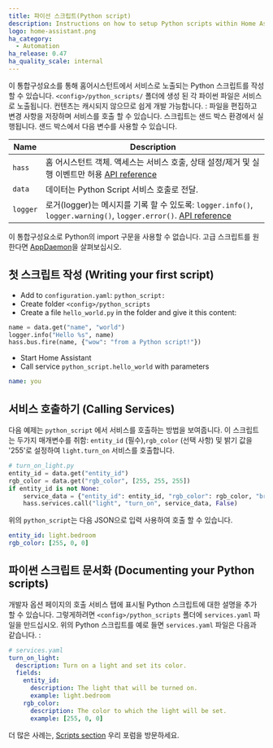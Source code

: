 ```yaml
---
title: 파이선 스크립트(Python script)
description: Instructions on how to setup Python scripts within Home Assistant.
logo: home-assistant.png
ha_category:
  - Automation
ha_release: 0.47
ha_quality_scale: internal
---
```


이 통합구성요소를 통해 홈어시스턴트에서 서비스로 노출되는 Python 스크립트를 작성할 수 있습니다. `<config>/python_scripts/` 폴더에 생성 된 각 파이썬 파일은 서비스로 노출됩니다. 컨텐츠는 캐시되지 않으므로 쉽게 개발 가능합니다. : 파일을 편집하고 변경 사항을 저장하며 서비스를 호출 할 수 있습니다. 스크립트는 샌드 박스 환경에서 실행됩니다. 샌드 박스에서 다음 변수를 사용할 수 있습니다.

| Name | Description |
| ---- | ----------- |
| `hass` | 홈 어시스턴트 객체. 액세스는 서비스 호출, 상태 설정/제거 및 실행 이벤트만 허용 [API reference][hass-api]
| `data` | 데이터는 Python Script 서비스 호출로 전달.
| `logger` | 로거(logger)는 메시지를 기록 할 수 있도록: `logger.info()`, `logger.warning()`, `logger.error()`. [API reference][logger-api]

[hass-api]: /developers/development_hass_object/
[logger-api]: https://docs.python.org/3.7/library/logging.html#logger-objects

<div class='note'>

이 통합구성요소로 Python의 import 구문을 사용할 수 없습니다. 고급 스크립트를 원한다면 [AppDaemon](/docs/ecosystem/appdaemon/)을 살펴보십시오.

</div>

## 첫 스크립트 작성 (Writing your first script)

 - Add to `configuration.yaml`: `python_script:`
 - Create folder `<config>/python_scripts`
 - Create a file `hello_world.py` in the folder and give it this content:

```python
name = data.get("name", "world")
logger.info("Hello %s", name)
hass.bus.fire(name, {"wow": "from a Python script!"})
```

 - Start Home Assistant
 - Call service `python_script.hello_world` with parameters

```yaml
name: you
```

## 서비스 호출하기 (Calling Services)

다음 예제는 `python_script` 에서 서비스를 호출하는 방법을 보여줍니다. 이 스크립트는 두가지 매개변수를 취함:
`entity_id` (필수),`rgb_color` (선택 사항) 및 밝기 값을 '255'로 설정하여 `light.turn_on` 서비스를 호출합니다.

```python
# turn_on_light.py
entity_id = data.get("entity_id")
rgb_color = data.get("rgb_color", [255, 255, 255])
if entity_id is not None:
    service_data = {"entity_id": entity_id, "rgb_color": rgb_color, "brightness": 255}
    hass.services.call("light", "turn_on", service_data, False)
```
위의 `python_script`는 다음 JSON으로 입력 사용하여 호출 할 수 있습니다.

```yaml
entity_id: light.bedroom
rgb_color: [255, 0, 0]
```

## 파이썬 스크립트 문서화 (Documenting your Python scripts)

개발자 옵션 페이지의 호출 서비스 탭에 표시될 Python 스크립트에 대한 설명을 추가 할 수 있습니다. 그렇게하려면 `<config>/python_scripts` 폴더에 `services.yaml` 파일을 만드십시오. 위의 Python 스크립트를 예로 들면 `services.yaml` 파일은 다음과 같습니다. :

```yaml
# services.yaml
turn_on_light:
  description: Turn on a light and set its color.
  fields:
    entity_id:
      description: The light that will be turned on.
      example: light.bedroom
    rgb_color:
      description: The color to which the light will be set.
      example: [255, 0, 0]
```

더 많은 사례는, [Scripts section](https://community.home-assistant.io/c/projects/scripts) 우리 포럼을 방문하세요.

